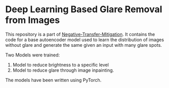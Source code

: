 # Deep Learning Based Glare Removal from Images
This repository is a part of <a href="https://github.com/Deceptrax123/Negative-Transfer-Mitigation">Negative-Transfer-Mitigation</a>. It contains the code for
a base autoencoder model used to learn the distribution of images without glare and generate the same given an input with many glare spots. 

Two Models were trained:
1. Model to reduce brightness to a specific level
2. Model to reduce glare through image inpainting. 

The models have been written using PyTorch. 